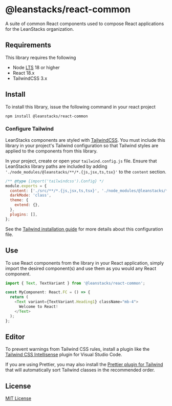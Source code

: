# @leanstacks/react-common

A suite of common React components used to compose React applications for the LeanStacks organization.

## Requirements

This library requires the following

- Node [LTS](https://github.com/nodejs/Release) 18 or higher
- React 18.x
- TailwindCSS 3.x

## Install

To install this library, issue the following command in your react project

```shell
npm install @leanstacks/react-common
```

### Configure Tailwind

LeanStacks components are styled with [TailwindCSS](https://tailwindcss.com/). You must include this library in your project's Tailwind configuration so that Tailwind styles are applied to the components from this library.

In your project, create or open your `tailwind.config.js` file. Ensure that LeanStacks library paths are included by adding `'./node_modules/@leanstacks/**/*.{js,jsx,ts,tsx}'` to the `content` section.

```js
/** @type {import('tailwindcss').Config} */
module.exports = {
  content: ['./src/**/*.{js,jsx,ts,tsx}', './node_modules/@leanstacks/**/*.{js,jsx,ts,tsx}'],
  darkMode: 'class',
  theme: {
    extend: {},
  },
  plugins: [],
};
```

See the [Tailwind installation guide](https://tailwindcss.com/docs/installation) for more details about this configuration file.

## Use

To use React components from the library in your React application, simply import the desired component(s) and use them as you would any React component.

```typescript
import { Text, TextVariant } from '@leanstacks/react-common';

const MyComponent: React.FC = () => {
  return (
    <Text variant={TextVariant.Heading1} className="mb-4">
      Welcome to React!
    </Text>
  );
};
```

## Editor

To prevent warnings from Tailwind CSS rules, install a plugin like the [Tailwind CSS Intellisense](https://marketplace.visualstudio.com/items?itemName=bradlc.vscode-tailwindcss) plugin for Visual Studio Code.

If you are using Prettier, you may also install the [Prettier plugin for Tailwind](https://github.com/tailwindlabs/prettier-plugin-tailwindcss) that will automatically sort Tailwind classes in the recommended order.

## License

[MIT License](./LICENSE)
